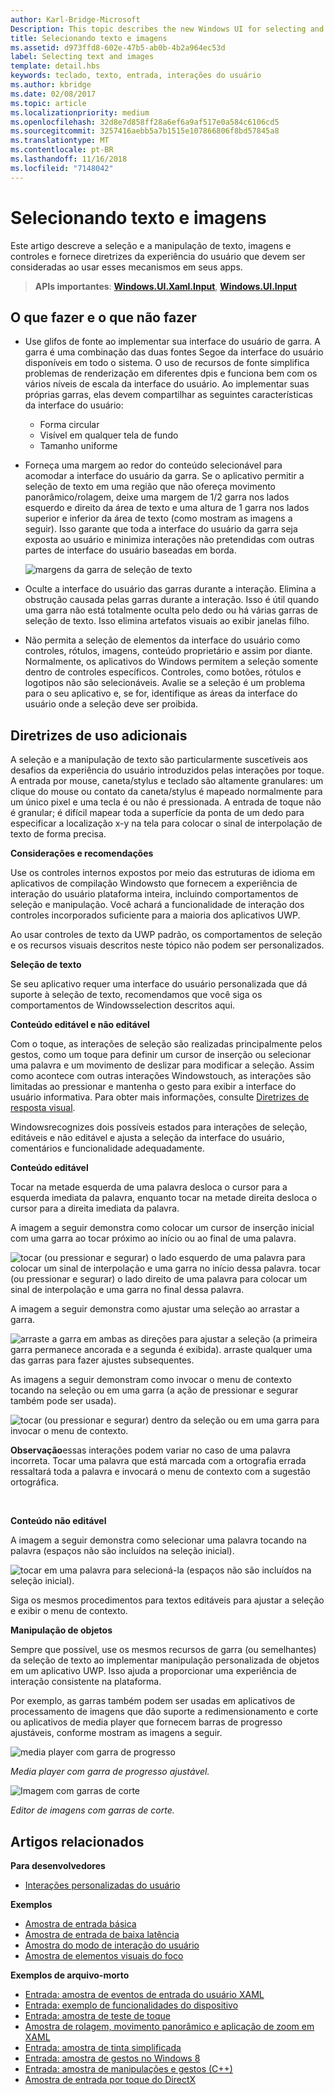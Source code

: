 ```yaml
---
author: Karl-Bridge-Microsoft
Description: This topic describes the new Windows UI for selecting and manipulating text, images, and controls and provides user experience guidelines that should be considered when using these new selection and manipulation mechanisms in your UWP app.
title: Selecionando texto e imagens
ms.assetid: d973ffd8-602e-47b5-ab0b-4b2a964ec53d
label: Selecting text and images
template: detail.hbs
keywords: teclado, texto, entrada, interações do usuário
ms.author: kbridge
ms.date: 02/08/2017
ms.topic: article
ms.localizationpriority: medium
ms.openlocfilehash: 32d8e7d858ff28a6ef6a9af517e0a584c6106cd5
ms.sourcegitcommit: 3257416aebb5a7b1515e107866806f8bd57845a8
ms.translationtype: MT
ms.contentlocale: pt-BR
ms.lasthandoff: 11/16/2018
ms.locfileid: "7148042"
---
```

# <a name="selecting-text-and-images"></a>Selecionando texto e imagens


Este artigo descreve a seleção e a manipulação de texto, imagens e controles e fornece diretrizes da experiência do usuário que devem ser consideradas ao usar esses mecanismos em seus apps.

> **APIs importantes**: [**Windows.UI.Xaml.Input**](https://msdn.microsoft.com/library/windows/apps/br227994), [**Windows.UI.Input**](https://msdn.microsoft.com/library/windows/apps/br242084)
 


## <a name="dos-and-donts"></a>O que fazer e o que não fazer


-   Use glifos de fonte ao implementar sua interface do usuário de garra. A garra é uma combinação das duas fontes Segoe da interface do usuário disponíveis em todo o sistema. O uso de recursos de fonte simplifica problemas de renderização em diferentes dpis e funciona bem com os vários níveis de escala da interface do usuário. Ao implementar suas próprias garras, elas devem compartilhar as seguintes características da interface do usuário:

    -   Forma circular
    -   Visível em qualquer tela de fundo
    -   Tamanho uniforme
-   Forneça uma margem ao redor do conteúdo selecionável para acomodar a interface do usuário da garra. Se o aplicativo permitir a seleção de texto em uma região que não ofereça movimento panorâmico/rolagem, deixe uma margem de 1/2 garra nos lados esquerdo e direito da área de texto e uma altura de 1 garra nos lados superior e inferior da área de texto (como mostram as imagens a seguir). Isso garante que toda a interface do usuário da garra seja exposta ao usuário e minimiza interações não pretendidas com outras partes de interface do usuário baseadas em borda.

    ![margens da garra de seleção de texto](images/textselection-gripper-margins.png)

-   Oculte a interface do usuário das garras durante a interação. Elimina a obstrução causada pelas garras durante a interação. Isso é útil quando uma garra não está totalmente oculta pelo dedo ou há várias garras de seleção de texto. Isso elimina artefatos visuais ao exibir janelas filho.

-   Não permita a seleção de elementos da interface do usuário como controles, rótulos, imagens, conteúdo proprietário e assim por diante. Normalmente, os aplicativos do Windows permitem a seleção somente dentro de controles específicos. Controles, como botões, rótulos e logotipos não são selecionáveis. Avalie se a seleção é um problema para o seu aplicativo e, se for, identifique as áreas da interface do usuário onde a seleção deve ser proibida. 

## <a name="additional-usage-guidance"></a>Diretrizes de uso adicionais


A seleção e a manipulação de texto são particularmente suscetíveis aos desafios da experiência do usuário introduzidos pelas interações por toque. A entrada por mouse, caneta/stylus e teclado são altamente granulares: um clique do mouse ou contato da caneta/stylus é mapeado normalmente para um único pixel e uma tecla é ou não é pressionada. A entrada de toque não é granular; é difícil mapear toda a superfície da ponta de um dedo para especificar a localização x-y na tela para colocar o sinal de interpolação de texto de forma precisa.

**Considerações e recomendações**

Use os controles internos expostos por meio das estruturas de idioma em aplicativos de compilação Windowsto que fornecem a experiência de interação do usuário plataforma inteira, incluindo comportamentos de seleção e manipulação. Você achará a funcionalidade de interação dos controles incorporados suficiente para a maioria dos aplicativos UWP.

Ao usar controles de texto da UWP padrão, os comportamentos de seleção e os recursos visuais descritos neste tópico não podem ser personalizados.

**Seleção de texto**

Se seu aplicativo requer uma interface do usuário personalizada que dá suporte à seleção de texto, recomendamos que você siga os comportamentos de Windowsselection descritos aqui.

**Conteúdo editável e não editável**


Com o toque, as interações de seleção são realizadas principalmente pelos gestos, como um toque para definir um cursor de inserção ou selecionar uma palavra e um movimento de deslizar para modificar a seleção. Assim como acontece com outras interações Windowstouch, as interações são limitadas ao pressionar e mantenha o gesto para exibir a interface do usuário informativa. Para obter mais informações, consulte [Diretrizes de resposta visual](guidelines-for-visualfeedback.md).

Windowsrecognizes dois possíveis estados para interações de seleção, editáveis e não editável e ajusta a seleção da interface do usuário, comentários e funcionalidade adequadamente.

**Conteúdo editável**

Tocar na metade esquerda de uma palavra desloca o cursor para a esquerda imediata da palavra, enquanto tocar na metade direita desloca o cursor para a direita imediata da palavra.

A imagem a seguir demonstra como colocar um cursor de inserção inicial com uma garra ao tocar próximo ao início ou ao final de uma palavra.

![tocar (ou pressionar e segurar) o lado esquerdo de uma palavra para colocar um sinal de interpolação e uma garra no início dessa palavra. tocar (ou pressionar e segurar) o lado direito de uma palavra para colocar um sinal de interpolação e uma garra no final dessa palavra.](images/textselection-place-caret.png)

A imagem a seguir demonstra como ajustar uma seleção ao arrastar a garra.

![arraste a garra em ambas as direções para ajustar a seleção (a primeira garra permanece ancorada e a segunda é exibida). arraste qualquer uma das garras para fazer ajustes subsequentes.](images/adjust-selection.png)

As imagens a seguir demonstram como invocar o menu de contexto tocando na seleção ou em uma garra (a ação de pressionar e segurar também pode ser usada).

![tocar (ou pressionar e segurar) dentro da seleção ou em uma garra para invocar o menu de contexto.](images/textselection-show-context.png)

**Observação**essas interações podem variar no caso de uma palavra incorreta. Tocar uma palavra que está marcada com a ortografia errada ressaltará toda a palavra e invocará o menu de contexto com a sugestão ortográfica.

 

**Conteúdo não editável**

A imagem a seguir demonstra como selecionar uma palavra tocando na palavra (espaços não são incluídos na seleção inicial).

![tocar em uma palavra para selecioná-la (espaços não são incluídos na seleção inicial).](images/select-word.png)

Siga os mesmos procedimentos para textos editáveis para ajustar a seleção e exibir o menu de contexto.

**Manipulação de objetos**

Sempre que possível, use os mesmos recursos de garra (ou semelhantes) da seleção de texto ao implementar manipulação personalizada de objetos em um aplicativo UWP. Isso ajuda a proporcionar uma experiência de interação consistente na plataforma.

Por exemplo, as garras também podem ser usadas em aplicativos de processamento de imagens que dão suporte a redimensionamento e corte ou aplicativos de media player que fornecem barras de progresso ajustáveis, conforme mostram as imagens a seguir.

![media player com garra de progresso](images/gripper-mediaplayer.png)

*Media player com garra de progresso ajustável.*

![Imagem com garras de corte](images/gripper-imagemanip.png)

*Editor de imagens com garras de corte.*

## <a name="related-articles"></a>Artigos relacionados



**Para desenvolvedores**
* [Interações personalizadas do usuário](https://msdn.microsoft.com/library/windows/apps/mt185599)

**Exemplos**
* [Amostra de entrada básica](https://go.microsoft.com/fwlink/p/?LinkID=620302)
* [Amostra de entrada de baixa latência](https://go.microsoft.com/fwlink/p/?LinkID=620304)
* [Amostra do modo de interação do usuário](https://go.microsoft.com/fwlink/p/?LinkID=619894)
* [Amostra de elementos visuais do foco](https://go.microsoft.com/fwlink/p/?LinkID=619895)

**Exemplos de arquivo-morto**
* [Entrada: amostra de eventos de entrada do usuário XAML](https://go.microsoft.com/fwlink/p/?linkid=226855)
* [Entrada: exemplo de funcionalidades do dispositivo](https://go.microsoft.com/fwlink/p/?linkid=231530)
* [Entrada: amostra de teste de toque](https://go.microsoft.com/fwlink/p/?linkid=231590)
* [Amostra de rolagem, movimento panorâmico e aplicação de zoom em XAML](https://go.microsoft.com/fwlink/p/?linkid=251717)
* [Entrada: amostra de tinta simplificada](https://go.microsoft.com/fwlink/p/?linkid=246570)
* [Entrada: amostra de gestos no Windows 8](https://go.microsoft.com/fwlink/p/?LinkId=264995)
* [Entrada: amostra de manipulações e gestos (C++)](https://go.microsoft.com/fwlink/p/?linkid=231605)
* [Amostra de entrada por toque do DirectX](https://go.microsoft.com/fwlink/p/?LinkID=231627)
 

 




